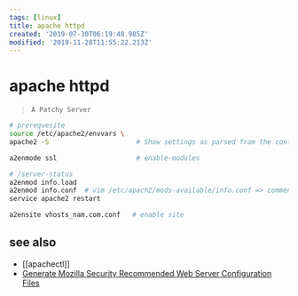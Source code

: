 ```yaml
---
tags: [linux]
title: apache httpd
created: '2019-07-30T06:19:48.985Z'
modified: '2019-11-28T11:55:22.213Z'
---
```


# apache httpd

> `A Patchy Server`

```sh
# prerequesite
source /etc/apache2/envvars \
apache2 -S                      # Show settings as parsed from the config file
```

```sh
a2enmode ssl                    # enable-modules

# /server-status
a2enmod info.load
a2enmod info.conf  # vim /etc/apach2/mods-available/info.conf => comment Require to access outside localhost
service apache2 restart

a2ensite vhosts_nam.com.conf   # enable site
```

## see also
- [[apachectl]]
- [Generate Mozilla Security Recommended Web Server Configuration Files](https://mozilla.github.io/server-side-tls/ssl-config-generator/)

